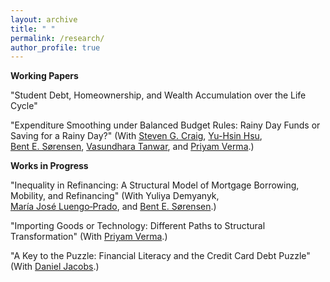 ```yaml
---
layout: archive
title: " "
permalink: /research/
author_profile: true
---
```


**Working Papers**

"Student Debt, Homeownership, and Wealth Accumulation over the Life Cycle"
<br>

"Expenditure Smoothing under Balanced Budget Rules: Rainy Day Funds or Saving for a Rainy Day?" 
(With [Steven&nbsp;G.&nbsp;Craig](https://www.uh.edu/class/economics/people/current-faculty/steve/), 
[Yu-Hsin&nbsp;Hsu](https://www.annieyuhsinhsu.com/home), 
[Bent&nbsp;E.&nbsp;S&oslash;rensen](https://uh.edu/~bsorense/), 
[Vasundhara&nbsp;Tanwar](https://sites.google.com/view/vasundharatanwar/home), and 
[Priyam&nbsp;Verma](https://sites.google.com/view/priyamverma/home).)
<br>

**Works in Progress**

"Inequality in Refinancing: A Structural Model of Mortgage Borrowing, Mobility, and Refinancing" 
(With Yuliya&nbsp;Demyanyk, 
[Mar&iacute;a&nbsp;Jos&eacute;&nbsp;Luengo&#8209;Prado](http://luengoprado.net/), and 
[Bent&nbsp;E.&nbsp;S&oslash;rensen](https://uh.edu/~bsorense/).)
<br>

<!--
"Labor Market Fluidity and the Insurance Effects from Taxes and Hours" 
(With [German&nbsp;Cubas](https://germancubas.com/), 
[Musab&nbsp;Kurnaz](https://sites.google.com/view/musabkurnaz/), 
[Pedro&nbsp;Silos](https://www.pedrosilos.net/), and 
[Terry&nbsp;Yip](https://www.terry-yip.com/).)
-->

"Importing Goods or Technology: Different Paths to Structural Transformation" 
(With [Priyam&nbsp;Verma](https://sites.google.com/view/priyamverma/home).)

"A Key to the Puzzle: Financial Literacy and the Credit Card Debt Puzzle" 
(With [Daniel&nbsp;Jacobs](https://dljacobs.github.io/).)
<br>

<!--
"Risk and Insurance in Indian Villages: The Role of Local Credit Markets" 
(With [Eris&nbsp;Azizaj](https://sites.google.com/site/erisazizaj/home) and 
[Priyam&nbsp;Verma](https://sites.google.com/view/priyamverma/home).)
<br>
-->
